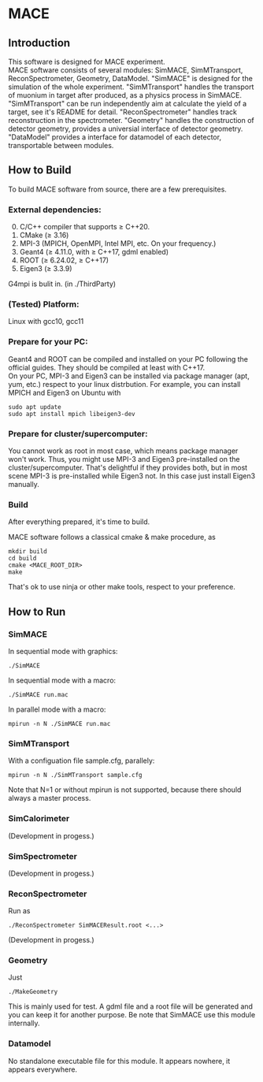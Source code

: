 # MACE

## Introduction

This software is designed for MACE experiment.  
MACE software consists of several modules: SimMACE, SimMTransport, ReconSpectrometer, Geometry, DataModel. "SimMACE" is designed for the simulation of the whole experiment. "SimMTransport" handles the transport of muonium in target after produced, as a physics process in SimMACE. "SimMTransport" can be run independently aim at calculate the yield of a target, see it's README for detail. "ReconSpectrometer" handles track reconstruction in the spectrometer. "Geometry" handles the construction of detector geometry, provides a universial interface of detector geometry. "DataModel" provides a interface for datamodel of each detector, transportable between modules.

## How to Build

To build MACE software from source, there are a few prerequisites.

### External dependencies:  
0. C/C++ compiler that supports ≥ C++20.
1. CMake   (≥ 3.16)
2. MPI-3   (MPICH, OpenMPI, Intel MPI, etc. On your frequency.)
3. Geant4  (≥ 4.11.0, with ≥ C++17, gdml enabled)
4. ROOT    (≥ 6.24.02, ≥ C++17)
5. Eigen3  (≥ 3.3.9)

G4mpi is bulit in. (in ./ThirdParty)  

### (Tested) Platform:  
Linux with gcc10, gcc11

### Prepare for your PC:  
Geant4 and ROOT can be compiled and installed on your PC following the official guides. They should be compiled at least with C++17.  
On your PC, MPI-3 and Eigen3 can be installed via package manager (apt, yum, etc.) respect to your linux distrbution. For example, you can install MPICH and Eigen3 on Ubuntu with
```shell
sudo apt update
sudo apt install mpich libeigen3-dev
```

### Prepare for cluster/supercomputer:  
You cannot work as root in most case, which means package manager won't work. Thus, you might use MPI-3 and Eigen3 pre-installed on the cluster/supercomputer. That's delightful if they provides both, but in most scene MPI-3 is pre-installed while Eigen3 not. In this case just install Eigen3 manually.

### Build
After everything prepared, it's time to build.  

MACE software follows a classical cmake & make procedure, as
```shell
mkdir build
cd build
cmake <MACE_ROOT_DIR>
make
```
That's ok to use ninja or other make tools, respect to your preference.  

## How to Run

### SimMACE
In sequential mode with graphics:
```shell
./SimMACE
```
In sequential mode with a macro:
```shell
./SimMACE run.mac
```
In parallel mode with a macro:
```shell
mpirun -n N ./SimMACE run.mac
```

### SimMTransport
With a configuation file sample.cfg, parallely:
```shell
mpirun -n N ./SimMTransport sample.cfg
```
Note that N=1 or without mpirun is not supported, because there should always a master process.

### SimCalorimeter
(Development in progess.)

### SimSpectrometer
(Development in progess.)

### ReconSpectrometer
Run as
```shell
./ReconSpectrometer SimMACEResult.root <...>
```
(Development in progess.)

### Geometry
Just
```shell
./MakeGeometry
```
This is mainly used for test. A gdml file and a root file will be generated and you can keep it for another purpose. Be note that SimMACE use this module internally.

### Datamodel
No standalone executable file for this module. It appears nowhere, it appears everywhere.
